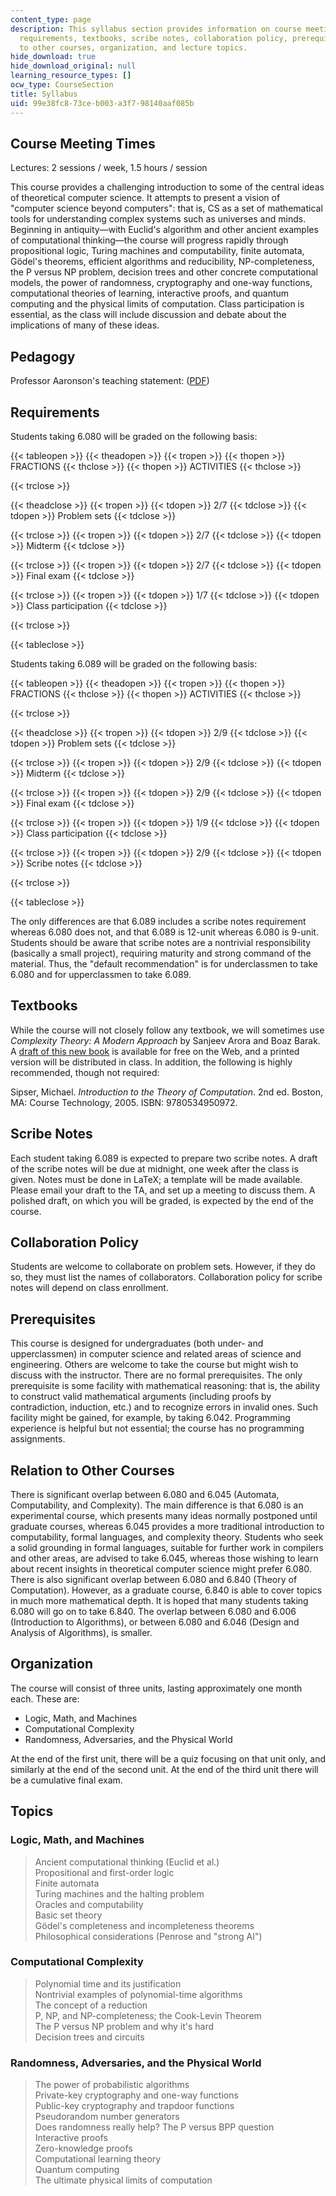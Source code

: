 ```yaml
---
content_type: page
description: This syllabus section provides information on course meeting times, pedagogy,
  requirements, textbooks, scribe notes, collaboration policy, prerequisites, relation
  to other courses, organization, and lecture topics.
hide_download: true
hide_download_original: null
learning_resource_types: []
ocw_type: CourseSection
title: Syllabus
uid: 99e38fc8-73ce-b003-a3f7-98140aaf085b
---
```


Course Meeting Times
--------------------

Lectures: 2 sessions / week, 1.5 hours / session

This course provides a challenging introduction to some of the central ideas of theoretical computer science. It attempts to present a vision of "computer science beyond computers": that is, CS as a set of mathematical tools for understanding complex systems such as universes and minds. Beginning in antiquity—with Euclid's algorithm and other ancient examples of computational thinking—the course will progress rapidly through propositional logic, Turing machines and computability, finite automata, Gödel's theorems, efficient algorithms and reducibility, NP-completeness, the P versus NP problem, decision trees and other concrete computational models, the power of randomness, cryptography and one-way functions, computational theories of learning, interactive proofs, and quantum computing and the physical limits of computation. Class participation is essential, as the class will include discussion and debate about the implications of many of these ideas.

Pedagogy
--------

Professor Aaronson's teaching statement: ([PDF](http://scottaaronson.com/teaching.pdf))

Requirements
------------

Students taking 6.080 will be graded on the following basis:

{{< tableopen >}}
{{< theadopen >}}
{{< tropen >}}
{{< thopen >}}
FRACTIONS
{{< thclose >}}
{{< thopen >}}
ACTIVITIES
{{< thclose >}}

{{< trclose >}}

{{< theadclose >}}
{{< tropen >}}
{{< tdopen >}}
2/7
{{< tdclose >}}
{{< tdopen >}}
Problem sets
{{< tdclose >}}

{{< trclose >}}
{{< tropen >}}
{{< tdopen >}}
2/7
{{< tdclose >}}
{{< tdopen >}}
Midterm
{{< tdclose >}}

{{< trclose >}}
{{< tropen >}}
{{< tdopen >}}
2/7
{{< tdclose >}}
{{< tdopen >}}
Final exam
{{< tdclose >}}

{{< trclose >}}
{{< tropen >}}
{{< tdopen >}}
1/7
{{< tdclose >}}
{{< tdopen >}}
Class participation
{{< tdclose >}}

{{< trclose >}}

{{< tableclose >}}

Students taking 6.089 will be graded on the following basis:

{{< tableopen >}}
{{< theadopen >}}
{{< tropen >}}
{{< thopen >}}
FRACTIONS
{{< thclose >}}
{{< thopen >}}
ACTIVITIES
{{< thclose >}}

{{< trclose >}}

{{< theadclose >}}
{{< tropen >}}
{{< tdopen >}}
2/9
{{< tdclose >}}
{{< tdopen >}}
Problem sets
{{< tdclose >}}

{{< trclose >}}
{{< tropen >}}
{{< tdopen >}}
2/9
{{< tdclose >}}
{{< tdopen >}}
Midterm
{{< tdclose >}}

{{< trclose >}}
{{< tropen >}}
{{< tdopen >}}
2/9
{{< tdclose >}}
{{< tdopen >}}
Final exam
{{< tdclose >}}

{{< trclose >}}
{{< tropen >}}
{{< tdopen >}}
1/9
{{< tdclose >}}
{{< tdopen >}}
Class participation
{{< tdclose >}}

{{< trclose >}}
{{< tropen >}}
{{< tdopen >}}
2/9
{{< tdclose >}}
{{< tdopen >}}
Scribe notes
{{< tdclose >}}

{{< trclose >}}

{{< tableclose >}}

The only differences are that 6.089 includes a scribe notes requirement whereas 6.080 does not, and that 6.089 is 12-unit whereas 6.080 is 9-unit. Students should be aware that scribe notes are a nontrivial responsibility (basically a small project), requiring maturity and strong command of the material. Thus, the "default recommendation" is for underclassmen to take 6.080 and for upperclassmen to take 6.089.

Textbooks
---------

While the course will not closely follow any textbook, we will sometimes use _Complexity Theory: A Modern Approach_ by Sanjeev Arora and Boaz Barak. A [draft of this new book](http://www.cs.princeton.edu/theory/complexity/) is available for free on the Web, and a printed version will be distributed in class. In addition, the following is highly recommended, though not required:

Sipser, Michael. _Introduction to the Theory of Computation_. 2nd ed. Boston, MA: Course Technology, 2005. ISBN: 9780534950972.

Scribe Notes
------------

Each student taking 6.089 is expected to prepare two scribe notes. A draft of the scribe notes will be due at midnight, one week after the class is given. Notes must be done in LaTeX; a template will be made available. Please email your draft to the TA, and set up a meeting to discuss them. A polished draft, on which you will be graded, is expected by the end of the course.

Collaboration Policy
--------------------

Students are welcome to collaborate on problem sets. However, if they do so, they must list the names of collaborators. Collaboration policy for scribe notes will depend on class enrollment.

Prerequisites
-------------

This course is designed for undergraduates (both under- and upperclassmen) in computer science and related areas of science and engineering. Others are welcome to take the course but might wish to discuss with the instructor. There are no formal prerequisites. The only prerequisite is some facility with mathematical reasoning: that is, the ability to construct valid mathematical arguments (including proofs by contradiction, induction, etc.) and to recognize errors in invalid ones. Such facility might be gained, for example, by taking 6.042. Programming experience is helpful but not essential; the course has no programming assignments.

Relation to Other Courses
-------------------------

There is significant overlap between 6.080 and 6.045 (Automata, Computability, and Complexity). The main difference is that 6.080 is an experimental course, which presents many ideas normally postponed until graduate courses, whereas 6.045 provides a more traditional introduction to computability, formal languages, and complexity theory. Students who seek a solid grounding in formal languages, suitable for further work in compilers and other areas, are advised to take 6.045, whereas those wishing to learn about recent insights in theoretical computer science might prefer 6.080. There is also significant overlap between 6.080 and 6.840 (Theory of Computation). However, as a graduate course, 6.840 is able to cover topics in much more mathematical depth. It is hoped that many students taking 6.080 will go on to take 6.840. The overlap between 6.080 and 6.006 (Introduction to Algorithms), or between 6.080 and 6.046 (Design and Analysis of Algorithms), is smaller.

Organization
------------

The course will consist of three units, lasting approximately one month each. These are:

*   Logic, Math, and Machines
*   Computational Complexity
*   Randomness, Adversaries, and the Physical World

At the end of the first unit, there will be a quiz focusing on that unit only, and similarly at the end of the second unit. At the end of the third unit there will be a cumulative final exam.

Topics
------

### Logic, Math, and Machines

> Ancient computational thinking (Euclid et al.)  
> Propositional and first-order logic  
> Finite automata  
> Turing machines and the halting problem  
> Oracles and computability  
> Basic set theory  
> Gödel's completeness and incompleteness theorems  
> Philosophical considerations (Penrose and "strong AI")

### Computational Complexity

> Polynomial time and its justification  
> Nontrivial examples of polynomial-time algorithms  
> The concept of a reduction  
> P, NP, and NP-completeness; the Cook-Levin Theorem  
> The P versus NP problem and why it's hard  
> Decision trees and circuits

### Randomness, Adversaries, and the Physical World

> The power of probabilistic algorithms  
> Private-key cryptography and one-way functions  
> Public-key cryptography and trapdoor functions  
> Pseudorandom number generators  
> Does randomness really help? The P versus BPP question  
> Interactive proofs  
> Zero-knowledge proofs  
> Computational learning theory  
> Quantum computing  
> The ultimate physical limits of computation